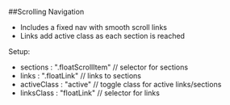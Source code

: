 ##Scrolling Navigation

* Includes a fixed nav with smooth scroll links
* Links add active class as each section is reached

Setup: 

* sections 		: ".floatScrollItem" 	// selector for sections 
* links 		: ".floatLink"			// links to sections
* activeClass 	: "active"				// toggle class for active links/sections
* linksClass 	: "floatLink"			// selector for links 